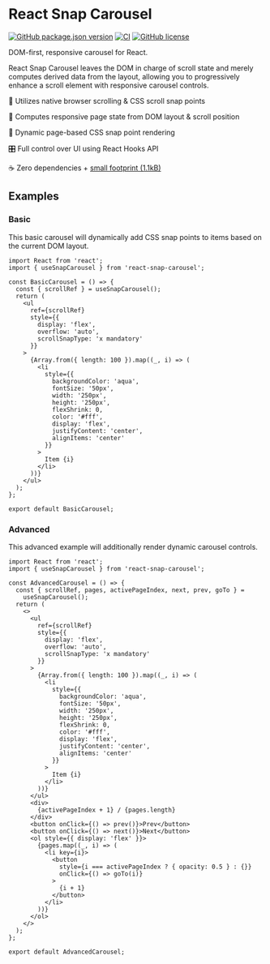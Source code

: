 # React Snap Carousel

[![GitHub package.json version](https://img.shields.io/github/package-json/v/richardscarrott/react-snap-carousel.svg)](https://www.npmjs.com/package/react-snap-carousel)
[![CI](https://github.com/richardscarrott/react-snap-carousel/actions/workflows/node.js.yml/badge.svg)](https://github.com/richardscarrott/react-snap-carousel/actions/workflows/node.js.yml)
[![GitHub license](https://img.shields.io/github/license/richardscarrott/react-snap-carousel.svg)](https://github.com/richardscarrott/react-snap-carousel/blob/main/LICENSE)

DOM-first, responsive carousel for React.

React Snap Carousel leaves the DOM in charge of scroll state and merely computes derived data from the layout, allowing you to progressively enhance a scroll element with responsive carousel controls.

🧈 Utilizes native browser scrolling & CSS scroll snap points

📏 Computes responsive page state from DOM layout & scroll position

📲 Dynamic page-based CSS snap point rendering

🎛 Full control over UI using React Hooks API

☕️ Zero dependencies + [small footprint (1.1kB)](https://bundlephobia.com/package/react-snap-carousel@0.0.1)

## Examples

### Basic

This basic carousel will dynamically add CSS snap points to items based on the current DOM layout.

```tsx
import React from 'react';
import { useSnapCarousel } from 'react-snap-carousel';

const BasicCarousel = () => {
  const { scrollRef } = useSnapCarousel();
  return (
    <ul
      ref={scrollRef}
      style={{
        display: 'flex',
        overflow: 'auto',
        scrollSnapType: 'x mandatory'
      }}
    >
      {Array.from({ length: 100 }).map((_, i) => (
        <li
          style={{
            backgroundColor: 'aqua',
            fontSize: '50px',
            width: '250px',
            height: '250px',
            flexShrink: 0,
            color: '#fff',
            display: 'flex',
            justifyContent: 'center',
            alignItems: 'center'
          }}
        >
          Item {i}
        </li>
      ))}
    </ul>
  );
};

export default BasicCarousel;
```

### Advanced

This advanced example will additionally render dynamic carousel controls.

```tsx
import React from 'react';
import { useSnapCarousel } from 'react-snap-carousel';

const AdvancedCarousel = () => {
  const { scrollRef, pages, activePageIndex, next, prev, goTo } =
    useSnapCarousel();
  return (
    <>
      <ul
        ref={scrollRef}
        style={{
          display: 'flex',
          overflow: 'auto',
          scrollSnapType: 'x mandatory'
        }}
      >
        {Array.from({ length: 100 }).map((_, i) => (
          <li
            style={{
              backgroundColor: 'aqua',
              fontSize: '50px',
              width: '250px',
              height: '250px',
              flexShrink: 0,
              color: '#fff',
              display: 'flex',
              justifyContent: 'center',
              alignItems: 'center'
            }}
          >
            Item {i}
          </li>
        ))}
      </ul>
      <div>
        {activePageIndex + 1} / {pages.length}
      </div>
      <button onClick={() => prev()}>Prev</button>
      <button onClick={() => next()}>Next</button>
      <ol style={{ display: 'flex' }}>
        {pages.map((_, i) => (
          <li key={i}>
            <button
              style={i === activePageIndex ? { opacity: 0.5 } : {}}
              onClick={() => goTo(i)}
            >
              {i + 1}
            </button>
          </li>
        ))}
      </ol>
    </>
  );
};

export default AdvancedCarousel;
```
